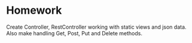 # Homework
Create Controller, RestController working with static views and json data. Also make handling Get, Post, Put and Delete  methods.

